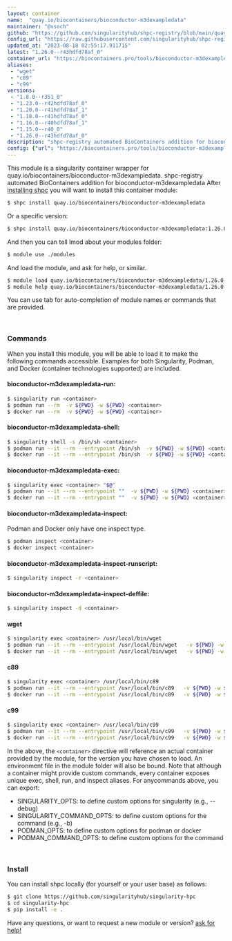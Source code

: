 ```yaml
---
layout: container
name:  "quay.io/biocontainers/bioconductor-m3dexampledata"
maintainer: "@vsoch"
github: "https://github.com/singularityhub/shpc-registry/blob/main/quay.io/biocontainers/bioconductor-m3dexampledata/container.yaml"
config_url: "https://raw.githubusercontent.com/singularityhub/shpc-registry/main/quay.io/biocontainers/bioconductor-m3dexampledata/container.yaml"
updated_at: "2023-08-18 02:55:17.911715"
latest: "1.26.0--r43hdfd78af_0"
container_url: "https://biocontainers.pro/tools/bioconductor-m3dexampledata"
aliases:
 - "wget"
 - "c89"
 - "c99"
versions:
 - "1.8.0--r351_0"
 - "1.23.0--r42hdfd78af_0"
 - "1.20.0--r41hdfd78af_1"
 - "1.18.0--r41hdfd78af_0"
 - "1.16.0--r40hdfd78af_1"
 - "1.15.0--r40_0"
 - "1.26.0--r43hdfd78af_0"
description: "shpc-registry automated BioContainers addition for bioconductor-m3dexampledata"
config: {"url": "https://biocontainers.pro/tools/bioconductor-m3dexampledata", "maintainer": "@vsoch", "description": "shpc-registry automated BioContainers addition for bioconductor-m3dexampledata", "latest": {"1.26.0--r43hdfd78af_0": "sha256:c0d021e3611eafa570908d7031432f312e4b6b8ea560d34e99703f9196cdd429"}, "tags": {"1.8.0--r351_0": "sha256:16ff7737d39ddf81fbc953466f1d89a6433da3c3612423cce714623081047c8c", "1.23.0--r42hdfd78af_0": "sha256:deb62c9096695b4da3a2f5e4058dc91afe974a6ec75d9279984cc17e5d6abc36", "1.20.0--r41hdfd78af_1": "sha256:07bff37a77e8ad69bb0b4b1c883bfb8e05128b559a7ecbabcc2b0b3646870971", "1.18.0--r41hdfd78af_0": "sha256:ab147bb68ac236ebb7df86855dab10ed1154bd0360ab674fd132466ef086655e", "1.16.0--r40hdfd78af_1": "sha256:5862906493beae10770b77ed7b7507f7c076e77937ec6c6a32246483579d48a1", "1.15.0--r40_0": "sha256:0a375fda4617cd016a9a81070c1df07e38a32c690798fad4fd3a408a19fd36a2", "1.26.0--r43hdfd78af_0": "sha256:c0d021e3611eafa570908d7031432f312e4b6b8ea560d34e99703f9196cdd429"}, "docker": "quay.io/biocontainers/bioconductor-m3dexampledata", "aliases": {"wget": "/usr/local/bin/wget", "c89": "/usr/local/bin/c89", "c99": "/usr/local/bin/c99"}}
---
```


This module is a singularity container wrapper for quay.io/biocontainers/bioconductor-m3dexampledata.
shpc-registry automated BioContainers addition for bioconductor-m3dexampledata
After [installing shpc](#install) you will want to install this container module:


```bash
$ shpc install quay.io/biocontainers/bioconductor-m3dexampledata
```

Or a specific version:

```bash
$ shpc install quay.io/biocontainers/bioconductor-m3dexampledata:1.26.0--r43hdfd78af_0
```

And then you can tell lmod about your modules folder:

```bash
$ module use ./modules
```

And load the module, and ask for help, or similar.

```bash
$ module load quay.io/biocontainers/bioconductor-m3dexampledata/1.26.0--r43hdfd78af_0
$ module help quay.io/biocontainers/bioconductor-m3dexampledata/1.26.0--r43hdfd78af_0
```

You can use tab for auto-completion of module names or commands that are provided.

<br>

### Commands

When you install this module, you will be able to load it to make the following commands accessible.
Examples for both Singularity, Podman, and Docker (container technologies supported) are included.

#### bioconductor-m3dexampledata-run:

```bash
$ singularity run <container>
$ podman run --rm  -v ${PWD} -w ${PWD} <container>
$ docker run --rm  -v ${PWD} -w ${PWD} <container>
```

#### bioconductor-m3dexampledata-shell:

```bash
$ singularity shell -s /bin/sh <container>
$ podman run --it --rm --entrypoint /bin/sh  -v ${PWD} -w ${PWD} <container>
$ docker run --it --rm --entrypoint /bin/sh  -v ${PWD} -w ${PWD} <container>
```

#### bioconductor-m3dexampledata-exec:

```bash
$ singularity exec <container> "$@"
$ podman run --it --rm --entrypoint ""  -v ${PWD} -w ${PWD} <container> "$@"
$ docker run --it --rm --entrypoint ""  -v ${PWD} -w ${PWD} <container> "$@"
```

#### bioconductor-m3dexampledata-inspect:

Podman and Docker only have one inspect type.

```bash
$ podman inspect <container>
$ docker inspect <container>
```

#### bioconductor-m3dexampledata-inspect-runscript:

```bash
$ singularity inspect -r <container>
```

#### bioconductor-m3dexampledata-inspect-deffile:

```bash
$ singularity inspect -d <container>
```


#### wget

```bash
$ singularity exec <container> /usr/local/bin/wget
$ podman run --it --rm --entrypoint /usr/local/bin/wget   -v ${PWD} -w ${PWD} <container> -c " $@"
$ docker run --it --rm --entrypoint /usr/local/bin/wget   -v ${PWD} -w ${PWD} <container> -c " $@"
```


#### c89

```bash
$ singularity exec <container> /usr/local/bin/c89
$ podman run --it --rm --entrypoint /usr/local/bin/c89   -v ${PWD} -w ${PWD} <container> -c " $@"
$ docker run --it --rm --entrypoint /usr/local/bin/c89   -v ${PWD} -w ${PWD} <container> -c " $@"
```


#### c99

```bash
$ singularity exec <container> /usr/local/bin/c99
$ podman run --it --rm --entrypoint /usr/local/bin/c99   -v ${PWD} -w ${PWD} <container> -c " $@"
$ docker run --it --rm --entrypoint /usr/local/bin/c99   -v ${PWD} -w ${PWD} <container> -c " $@"
```



In the above, the `<container>` directive will reference an actual container provided
by the module, for the version you have chosen to load. An environment file in the
module folder will also be bound. Note that although a container
might provide custom commands, every container exposes unique exec, shell, run, and
inspect aliases. For anycommands above, you can export:

 - SINGULARITY_OPTS: to define custom options for singularity (e.g., --debug)
 - SINGULARITY_COMMAND_OPTS: to define custom options for the command (e.g., -b)
 - PODMAN_OPTS: to define custom options for podman or docker
 - PODMAN_COMMAND_OPTS: to define custom options for the command

<br>

### Install

You can install shpc locally (for yourself or your user base) as follows:

```bash
$ git clone https://github.com/singularityhub/singularity-hpc
$ cd singularity-hpc
$ pip install -e .
```

Have any questions, or want to request a new module or version? [ask for help!](https://github.com/singularityhub/singularity-hpc/issues)